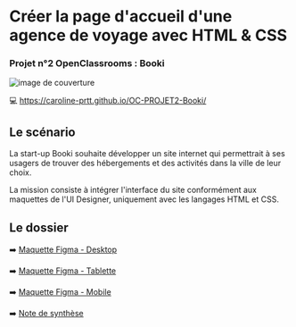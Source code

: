 # Créer la page d'accueil d'une agence de voyage avec HTML & CSS

### Projet n°2 OpenClassrooms : Booki

![image de couverture](https://user.oc-static.com/upload/2022/06/20/16557256333819_FR_1155_P3_Banner-Booki.png)

:computer: https://caroline-prtt.github.io/OC-PROJET2-Booki/

## Le scénario

La start-up Booki souhaite développer un site internet qui permettrait à ses usagers de trouver des hébergements et des activités dans la ville de leur choix.

La mission consiste à intégrer l'interface du site conformément aux maquettes de l'UI Designer, uniquement avec les langages HTML et CSS.

## Le dossier

:arrow_right: [Maquette Figma - Desktop](https://drive.google.com/file/d/1abKTVqI4Zfd68VOjgujgF1UPMBW4HYms/view?usp=sharing)

:arrow_right: [Maquette Figma - Tablette](https://drive.google.com/file/d/1HUSDw3RPHb16Ei-xWLQLw6vBr5lr38DC/view?usp=sharing)

:arrow_right: [Maquette Figma - Mobile](https://drive.google.com/file/d/1wInLn6yGXgqLx6l9bQ8kT6oPGpzUVqu8/view?usp=sharing)

:arrow_right: [Note de synthèse](https://drive.google.com/file/d/1MuMBjGyR4NABggnmCWc5pL9ndHE6vuZl/view?usp=sharing)